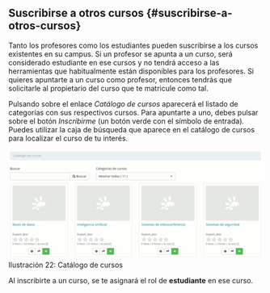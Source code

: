 ## Suscribirse a otros cursos {#suscribirse-a-otros-cursos}

Tanto los profesores como los estudiantes pueden suscribirse a los cursos existentes en su campus. Si un profesor se apunta a un curso, será considerado estudiante en ese cursos y no tendrá acceso a las herramientas que habitualmente están disponibles para los profesores. Si quieres apuntarte a un curso como profesor, entonces tendrás que solicitarle al propietario del curso que te matricule como tal.

Pulsando sobre el enlace _Catálogo de cursos_ aparecerá el listado de categorías con sus respectivos cursos. Para apuntarte a uno, debes pulsar sobre el botón _Inscribirme_ (un botón verde con el símbolo de entrada)_._ Puedes utilizar la caja de búsqueda que aparece en el catálogo de cursos para localizar el curso de tu interés.

![](../assets/images21.png)Ilustración 22: Catálogo de cursos

Al inscribirte a un curso, se te asignará el rol de **estudiante** en ese curso.